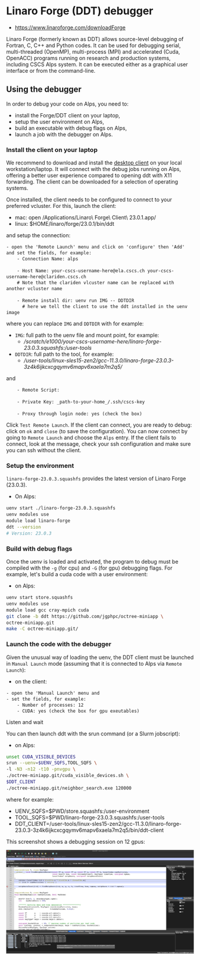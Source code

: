 # Linaro Forge (DDT) debugger

- https://www.linaroforge.com/downloadForge

Linaro Forge (formerly known as DDT) allows source-level debugging of Fortran,
C, C++ and Python codes. It can be used for debugging serial, multi-threaded
(OpenMP), multi-process (MPI) and accelerated (Cuda, OpenACC) programs running
on research and production systems, including CSCS Alps system. It can be
executed either as a graphical user interface or from the command-line.

## Using the debugger

In order to debug your code on Alps, you need to:

- install the Forge/DDT client on your laptop,
- setup the user environment on Alps,
- build an executable with debug flags on Alps,
- launch a job with the debugger on Alps.


### Install the client on your laptop

We recommend to download and install the [desktop client](https://www.linaroforge.com/downloadForge) on your local workstation/laptop. It will connect with the debug jobs running on Alps, offering a better user experience compared to opening ddt with X11 forwarding. The client can be downloaded for a selection of operating systems.

Once installed, the client needs to be configured to connect to your preferred vcluster. For this, launch the client:

- mac: open /Applications/Linaro\ Forge\ Client\ 23.0.1.app/
- linux: $HOME/linaro/forge/23.0.1/bin/ddt

and setup the connection:

```
- open the 'Remote Launch' menu and click on 'configure' then 'Add' and set the fields, for example:
    - Connection Name: alps

    - Host Name: your-cscs-username-here@ela.cscs.ch your-cscs-username-here@clariden.cscs.ch
    # Note that the clariden vlcuster name can be replaced with another vcluster name

    - Remote install dir: uenv run IMG -- DDTDIR
      # here we tell the client to use the ddt installed in the uenv image
```

where you can replace `IMG` and `DDTDIR` with for example:

- `IMG`: full path to the uenv file and mount point, for example:
  - _/scratch/e1000/your-cscs-username-here/linaro-forge-23.0.3.squashfs:/user-tools_
- `DDTDIR`: full path to the tool, for example:
  - _/user-tools/linux-sles15-zen2/gcc-11.3.0/linaro-forge-23.0.3-3z4k6ijkcxcgqymv6mapv6xaela7m2q5/_

and

```
    - Remote Script:

    - Private Key: _path-to-your-home_/.ssh/cscs-key

    - Proxy through login node: yes (check the box)
```

Click `Test Remote Launch`. If the client can connect, you are ready to debug:
click on `ok` and `close` (to save the configuration). You can now connect by going to `Remote Launch` and choose the `Alps` entry. If the client fails to connect, look at the message, check your ssh configuration and make sure you can ssh without the client.

### Setup the environment

`linaro-forge-23.0.3.squashfs` provides the latest version of Linaro Forge (23.0.3).

- On Alps:
```bash
uenv start ./linaro-forge-23.0.3.squashfs
uenv modules use
module load linaro-forge
ddt --version
# Version: 23.0.3
```

### Build with debug flags

Once the uenv is loaded and activated, the program to debug must be compiled with the `-g` (for cpu) and `-G` (for gpu) debugging flags. For example, let's build a cuda code with  a user environment:

- on Alps:
```bash
uenv start store.squashfs
uenv modules use
module load gcc cray-mpich cuda
git clone -b ddt https://github.com/jgphpc/octree-miniapp \
octree-miniapp.git
make -C octree-miniapp.git/
```

### Launch the code with the debugger

Given the unusual way of loading the uenv, the DDT client must be launched in `Manual Launch` mode (assuming that it is connected to Alps via `Remote Launch`):

- on the client:
```
- open the 'Manual Launch' menu and
- set the fields, for example:
    - Number of processes: 12
    - CUDA: yes (check the box for gpu exeutables)
```
Listen and wait 

You can then launch ddt with the srun command (or a Slurm jobscript):

- on Alps:
```bash
unset CUDA_VISIBLE_DEVICES
srun --uenv=$UENV_SQFS,TOOL_SQFS \
-l -N3 -n12 -t10 -pnvgpu \
./octree-miniapp.git/cuda_visible_devices.sh \
$DDT_CLIENT
./octree-miniapp.git/neighbor_search.exe 120000
```

where for example:

- UENV_SQFS=$PWD/store.squashfs:/user-environment
- TOOL_SQFS=$PWD/linaro-forge-23.0.3.squashfs:/user-tools
- DDT_CLIENT=/user-tools/linux-sles15-zen2/gcc-11.3.0/linaro-forge-23.0.3-3z4k6ijkcxcgqymv6mapv6xaela7m2q5/bin/ddt-client


This screenshot shows a debugging session on 12 gpus:

![DDT](https://raw.githubusercontent.com/jgphpc/octree-miniapp/ddt/img/ddt.png)